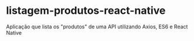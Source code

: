 # listagem-produtos-react-native
Aplicação que lista os "produtos" de uma API utilizando Axios, ES6 e React Native


